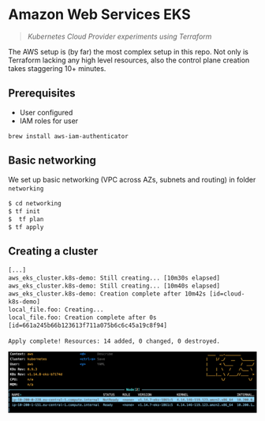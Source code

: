 # Amazon Web Services EKS

> _Kubernetes Cloud Provider experiments using Terraform_

The AWS setup is (by far) the most complex setup in this repo. Not only
is Terraform lacking any high level resources, also the control plane
creation takes staggering 10+ minutes.

## Prerequisites

* User configured
* IAM roles for user

```
brew install aws-iam-authenticator
```

## Basic networking

We set up basic networking (VPC across AZs, subnets and routing) in folder `networking`

```
$ cd networking
$ tf init
$  tf plan
$ tf apply
```

## Creating a cluster

```
[...]
aws_eks_cluster.k8s-demo: Still creating... [10m30s elapsed]
aws_eks_cluster.k8s-demo: Still creating... [10m40s elapsed]
aws_eks_cluster.k8s-demo: Creation complete after 10m42s [id=cloud-k8s-demo]
local_file.foo: Creating...
local_file.foo: Creation complete after 0s [id=661a245b66b123613f711a075b6c6c45a19c8f94]

Apply complete! Resources: 14 added, 0 changed, 0 destroyed.
```


![alt](aws_nodes.png)